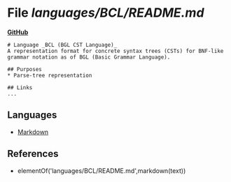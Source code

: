 # File _languages/BCL/README.md_
**[GitHub](https://github.com/softlang/yas/blob/master/languages/BCL/README.md)**
```
# Language _BCL (BGL CST Language)_
A representation format for concrete syntax trees (CSTs) for BNF-like grammar notation as of BGL (Basic Grammar Language).

## Purposes
* Parse-tree representation

## Links
...
```

## Languages
* [Markdown](../languages/Markdown.md)

## References
* elementOf('languages/BCL/README.md',markdown(text))
